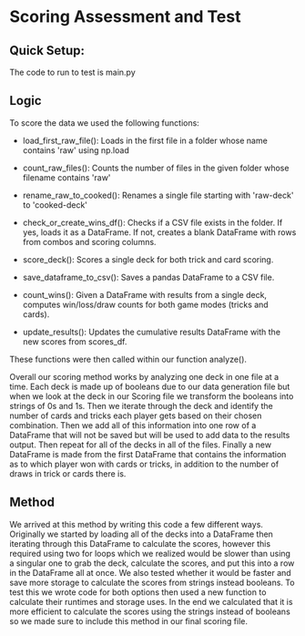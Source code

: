 # Scoring Assessment and Test 
## Quick Setup:
The code to run to test is main.py

## Logic

To score the data we used the following functions:

- load_first_raw_file(): Loads in the first file in a folder whose name contains 'raw' using np.load

- count_raw_files(): Counts the number of files in the given folder whose filename contains 'raw'

- rename_raw_to_cooked(): Renames a single file starting with 'raw-deck' to 'cooked-deck'

- check_or_create_wins_df(): Checks if a CSV file exists in the folder. If yes, loads it as a DataFrame. If not, creates a blank DataFrame with rows from combos and scoring columns.

- score_deck(): Scores a single deck for both trick and card scoring.

- save_dataframe_to_csv(): Saves a pandas DataFrame to a CSV file.

- count_wins(): Given a DataFrame with results from a single deck, computes win/loss/draw counts for both game modes (tricks and cards).

- update_results(): Updates the cumulative results DataFrame with the new scores from scores_df.

These functions were then called within our function analyze(). 

Overall our scoring method works by analyzing one deck in one file at a time. Each deck is made up of booleans due to our data generation file but when we look at the deck in our Scoring file we transform the booleans into strings of 0s and 1s. Then we iterate through the deck and identify the number of cards and tricks each player gets based on their chosen combination. Then we add all of this information into one row of a DataFrame that will not be saved but will be used to add data to the results output. Then repeat for all of the decks in all of the files. Finally a new DataFrame is made from the first DataFrame that contains the information as to which player won with cards or tricks, in addition to the number of draws in trick or cards there is.

## Method
We arrived at this method by writing this code a few different ways. Originally we started by loading all of the decks into a DataFrame then iterating through this DataFrame to calculate the scores, however this required using two for loops which we realized would be slower than using a singular one to grab the deck, calculate the scores, and put this into a row in the DataFrame all at once. We also tested whether it would be faster and save more storage to calculate the scores from strings instead booleans. To test this we wrote code for both options then used a new function to calculate their runtimes and storage uses. In the end we calculated that it is more efficient to calculate the scores using the strings instead of booleans so we made sure to include this method in our final scoring file.